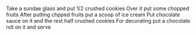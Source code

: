 Take a sundae glass and put 1/2 crushed cookies
Over it put some chopped fruits
After putting chpped fruits put a scoop of ice cream
Put chocolate sauce on it and the rest half crushed cookies
For decorating put a chocolate roll on it and serve